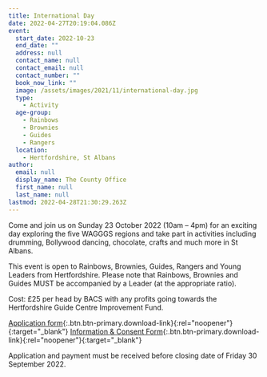 ```yaml
---
title: International Day
date: 2022-04-27T20:19:04.086Z
event:
  start_date: 2022-10-23
  end_date: ""
  address: null
  contact_name: null
  contact_email: null
  contact_number: ""
  book_now_link: ""
  image: /assets/images/2021/11/international-day.jpg
  type:
    - Activity
  age-group:
    - Rainbows
    - Brownies
    - Guides
    - Rangers
  location:
    - Hertfordshire, St Albans
author:
  email: null
  display_name: The County Office
  first_name: null
  last_name: null
lastmod: 2022-04-28T21:30:29.263Z
---
```

Come and join us on Sunday 23 October 2022 (10am – 4pm) for an exciting day exploring the five WAGGGS regions and take part in activities including drumming, Bollywood dancing, chocolate, crafts and much more in St Albans.

This event is open to Rainbows, Brownies, Guides, Rangers and Young Leaders from Hertfordshire. Please note that Rainbows, Brownies and Guides MUST be accompanied by a Leader (at the appropriate ratio).

Cost: £25 per head by BACS with any profits going towards the Hertfordshire Guide Centre Improvement Fund.

[Application form](/assets/docs/2022/interday-application-form-22.docx){:.btn.btn-primary.download-link}{:rel="noopener"}{:target="_blank"} [Information & Consent Form](/assets/docs/2022/interday-i-c-form-22.docx){:.btn.btn-primary.download-link}{:rel="noopener"}{:target="_blank"}

Application and payment must be received before closing date of Friday 30 September 2022.
